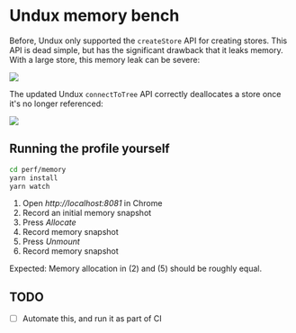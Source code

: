 # Undux memory bench

Before, Undux only supported the `createStore` API for creating stores. This API is dead simple, but has the significant drawback that it leaks memory. With a large store, this memory leak can be severe:

[![](http://img.youtube.com/vi/apOfLKisEJU/0.jpg)](https://youtu.be/apOfLKisEJU)

The updated Undux `connectToTree` API correctly deallocates a store once it's no longer referenced:

[![](http://img.youtube.com/vi/https://youtu.be/4clJGMF5dIg/0.jpg)](https://youtu.be/https://youtu.be/4clJGMF5dIg)

## Running the profile yourself

```sh
cd perf/memory
yarn install
yarn watch
```

1. Open _http://localhost:8081_ in Chrome
2. Record an initial memory snapshot
3. Press _Allocate_
4. Record memory snapshot
5. Press _Unmount_
6. Record memory snapshot

Expected: Memory allocation in (2) and (5) should be roughly equal.

## TODO

- [ ] Automate this, and run it as part of CI
